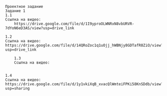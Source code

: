	Проектное задание
	Задание 1
	1.1
	Ссылка на видео:
        https://drive.google.com/file/d/1I9yproOLWNRxN8vbURVR-7dYoN6eD3AS/view?usp=drive_link

 	1.2
  	Ссылка на видео:
   	https://drive.google.com/file/d/14QRoZoc1q1uOjj_hWBNjy8GDTafR8ZiO/view?usp=drive_link

    	1.3
     	Ссылка на видео:


 	1.4
  	Ccылка на видео:
   	https://drive.google.com/file/d/1y1vkiXqB_xvacQlWmteiFPKi58KnSDdb/view?usp=sharing
